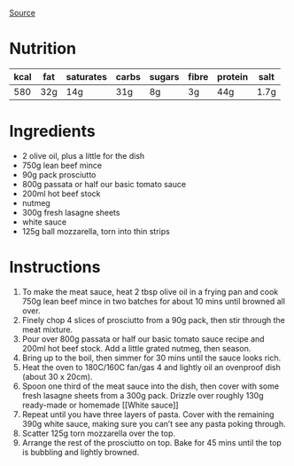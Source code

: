 
[Source](https://www.bbcgoodfood.com/recipes/classic-lasagne-0)
# Nutrition
| kcal | fat | saturates | carbs | sugars | fibre | protein | salt |
| ---- | --- | --------- | ----- | ------ | ----- | ------- | ---- |
| 580  | 32g | 14g       | 31g   | 8g     | 3g    | 44g     | 1.7g |
# Ingredients
- 2 olive oil, plus a little for the dish
- 750g lean beef mince
- 90g pack prosciutto
- 800g passata or half our basic tomato sauce
- 200ml hot beef stock
- nutmeg
- 300g fresh lasagne sheets
- white sauce
- 125g ball mozzarella, torn into thin strips
# Instructions
1. To make the meat sauce, heat 2 tbsp olive oil in a frying pan and cook 750g lean beef mince in two batches for about 10 mins until browned all over.
2. Finely chop 4 slices of prosciutto from a 90g pack, then stir through the meat mixture.
3. Pour over 800g passata or half our basic tomato sauce recipe and 200ml hot beef stock. Add a little grated nutmeg, then season.
4. Bring up to the boil, then simmer for 30 mins until the sauce looks rich.
5. Heat the oven to 180C/160C fan/gas 4 and lightly oil an ovenproof dish (about 30 x 20cm).
6. Spoon one third of the meat sauce into the dish, then cover with some fresh lasagne sheets from a 300g pack. Drizzle over roughly 130g ready-made or homemade [[White sauce]]
7. Repeat until you have three layers of pasta. Cover with the remaining 390g white sauce, making sure you can’t see any pasta poking through.
8. Scatter 125g torn mozzarella over the top.
9. Arrange the rest of the prosciutto on top. Bake for 45 mins until the top is bubbling and lightly browned.